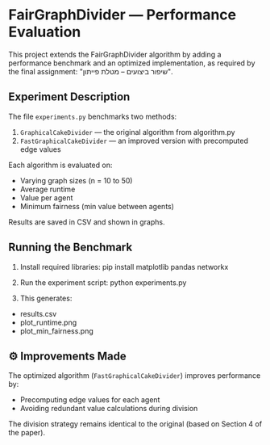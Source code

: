 # FairGraphDivider — Performance Evaluation

This project extends the FairGraphDivider algorithm by adding a performance benchmark and an optimized implementation, as required by the final assignment: "שיפור ביצועים – מטלת פייתון".


##  Experiment Description

The file `experiments.py` benchmarks two methods:

1. `GraphicalCakeDivider` — the original algorithm from algorithm.py  
2. `FastGraphicalCakeDivider` — an improved version with precomputed edge values

Each algorithm is evaluated on:

- Varying graph sizes (n = 10 to 50)  
- Average runtime  
- Value per agent  
- Minimum fairness (min value between agents)

Results are saved in CSV and shown in graphs.

##  Running the Benchmark

1. Install required libraries:
pip install matplotlib pandas networkx

2. Run the experiment script:
python experiments.py

3. This generates:
- results.csv  
- plot_runtime.png  
- plot_min_fairness.png

## ⚙️ Improvements Made

The optimized algorithm (`FastGraphicalCakeDivider`) improves performance by:

- Precomputing edge values for each agent  
- Avoiding redundant value calculations during division  

The division strategy remains identical to the original (based on Section 4 of the paper).


